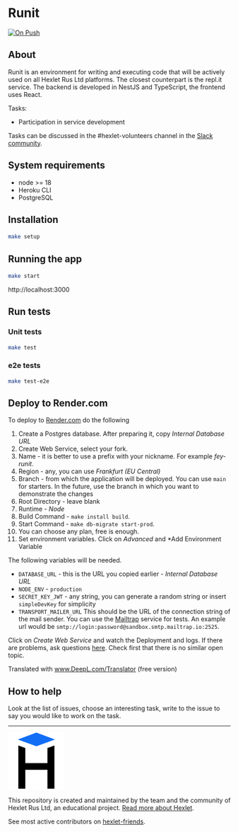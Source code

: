 # Runit

[![On Push](https://github.com/hexlet-rus/runit/actions/workflows/push.yml/badge.svg?event=push)](https://github.com/hexlet-rus/runit/actions/workflows/push.yml)

## About

Runit is an environment for writing and executing code that will be actively used on all Hexlet Rus Ltd platforms. The closest counterpart is the repl.it service. The backend is developed in NestJS and TypeScript, the frontend uses React.

Tasks:

* Participation in service development

Tasks can be discussed in the #hexlet-volunteers channel in the [Slack community](https://slack-ru.hexlet.io/).

## System requirements

* node >= 18
* Heroku CLI
* PostgreSQL

## Installation

```bash
make setup
```

## Running the app

```bash
make start
```
http://localhost:3000


## Run tests


### Unit tests

```bash
make test
```

### e2e tests

```bash
make test-e2e
```

## Deploy to Render.com

To deploy to [Render.com](https://dashboard.render.com/) do the following

1. Create a Postgres database. After preparing it, copy *Internal Database URL*
2. Create Web Service, select your fork.
3. Name - it is better to use a prefix with your nickname. For example *fey-runit*.
4. Region - any, you can use *Frankfurt (EU Central)*
5. Branch - from which the application will be deployed. You can use `main` for starters. In the future, use the branch in which you want to demonstrate the changes
6. Root Directory - leave blank
7. Runtime - *Node*
8. Build Command - `make install build`.
9. Start Command - `make db-migrate start-prod`.
10. You can choose any plan, free is enough.
11. Set environment variables. Click on *Advanced* and *Add Environment Variable

The following variables will be needed.

* `DATABASE_URL` - this is the URL you copied earlier - *Internal Database URL*
* `NODE_ENV` - `production`
* `SECRET_KEY_JWT` - any string, you can generate a random string or insert `simpleDevKey` for simplicity
* `TRANSPORT_MAILER_URL` This should be the URL of the connection string of the mail sender. You can use the [Mailtrap](https://mailtrap.io/) service for tests. An example url would be `smtp://login:password@sandbox.smtp.mailtrap.io:2525`.

Click on *Create Web Service* and watch the Deployment and logs. If there are problems, ask questions [here](https://github.com/hexlet-rus/runit/discussions/categories/q-a). Check first that there is no similar open topic.

Translated with www.DeepL.com/Translator (free version)

## How to help

Look at the list of issues, choose an interesting task, write to the issue to say you would like to work on the task.

---

[![Hexlet Rus Ltd logo](https://raw.githubusercontent.com/Hexlet/assets/master/images/hexlet_logo128.png)](https://hexlet.io/?utm_source=github&utm_medium=link&utm_campaign=hexlet-editor)

This repository is created and maintained by the team and the community of Hexlet Rus Ltd, an educational project. [Read more about Hexlet](https://hexlet.io/?utm_source=github&utm_medium=link&utm_campaign=hexlet-editor).

See most active contributors on [hexlet-friends](https://friends.hexlet.io/).
